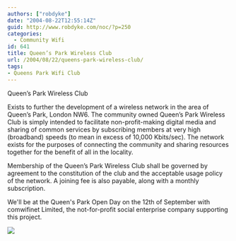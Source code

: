 ```yaml
---
authors: ["robdyke"]
date: "2004-08-22T12:55:14Z"
guid: http://www.robdyke.com/noc/?p=250
categories:
  - Community Wifi
id: 641
title: Queen’s Park Wireless Club
url: /2004/08/22/queens-park-wireless-club/
tags:
- Queens Park Wifi Club
---
```

Queen’s Park Wireless Club

Exists to further the development of a wireless network in the area of Queen’s Park, London NW6. The community owned Queen’s Park Wireless Club is simply intended to facilitate non-profit-making digital media and sharing of common services by subscribing members at very high (broadband) speeds (to mean in excess of 10,000 Kbits/sec). The network exists for the purposes of connecting the community and sharing resources together for the benefit of all in the locality.

Membership of the Queen’s Park Wireless Club shall be governed by agreement to the constitution of the club and the acceptable usage policy of the network. A joining fee is also payable, along with a monthly subscription.

We'll be at the Queen's Park Open Day on the 12th of September with comwifinet Limited, the not-for-profit social enterprise company supporting this project.

![](http://www.theglobalvoyage.com/robdyke/comwifinet_lo.jpg)